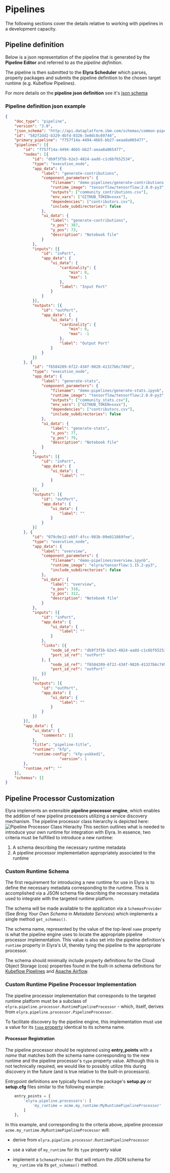 <!--
{% comment %}
Copyright 2018-2021 Elyra Authors

Licensed under the Apache License, Version 2.0 (the "License");
you may not use this file except in compliance with the License.
You may obtain a copy of the License at

http://www.apache.org/licenses/LICENSE-2.0

Unless required by applicable law or agreed to in writing, software
distributed under the License is distributed on an "AS IS" BASIS,
WITHOUT WARRANTIES OR CONDITIONS OF ANY KIND, either express or implied.
See the License for the specific language governing permissions and
limitations under the License.
{% endcomment %}
-->
# Pipelines
The following sections cover the details relative to working with pipelines in a development capacity.

## Pipeline definition

Below is a json representation of the pipeline that is generated by the **Pipeline Editor** and referred to as the _pipeline definition_. 

The pipeline is then submitted to the **Elyra Scheduler** which parses, properly packages and 
submits the pipeline definition to the chosen target runtime (e.g. Kubeflow Pipelines).

For more details on the **pipeline json definition** see it's [json schema](https://github.com/elyra-ai/pipeline-schemas/blob/master/common-pipeline/pipeline-flow/pipeline-flow-v3-schema.json)
 
### Pipeline definition json example 

```json
{
	"doc_type": "pipeline",
	"version": "3.0",
	"json_schema": "http://api.dataplatform.ibm.com/schemas/common-pipeline/pipeline-flow/pipeline-flow-v3-schema.json",
	"id": "582f2dd2-b329-4bfd-8326-3e0dc8c69744",
	"primary_pipeline": "f757f14a-4494-46b5-bb27-aeaa8a065477",
	"pipelines": [{
		"id": "f757f14a-4494-46b5-bb27-aeaa8a065477",
		"nodes": [{
			"id": "db9f3f5b-b2e3-4824-aadd-c1c6bf652534",
			"type": "execution_node",
			"app_data": {
				"label": "generate-contributions",
				"component_parameters": {
					"filename": "demo-pipelines/generate-contributions.ipynb",
					"runtime_image": "tensorflow/tensorflow:2.0.0-py3",
					"outputs": ["community_contributions.csv"],
					"env_vars": ["GITHUB_TOKEN=xxxx"],
					"dependencies": ["contributors.csv"],
					"include_subdirectories": false
				},
				"ui_data": {
					"label": "generate-contributions",
					"x_pos": 387,
					"y_pos": 73,
					"description": "Notebook file"
				}
			},
			"inputs": [{
				"id": "inPort",
				"app_data": {
					"ui_data": {
						"cardinality": {
							"min": 0,
							"max": 1
						},
						"label": "Input Port"
					}
				}
			}],
			"outputs": [{
				"id": "outPort",
				"app_data": {
					"ui_data": {
						"cardinality": {
							"min": 0,
							"max": -1
						},
						"label": "Output Port"
					}
				}
			}]
		}, {
			"id": "f6584209-6f22-434f-9820-41327b6c749d",
			"type": "execution_node",
			"app_data": {
				"label": "generate-stats",
				"component_parameters": {
					"filename": "demo-pipelines/generate-stats.ipynb",
					"runtime_image": "tensorflow/tensorflow:2.0.0-py3",
					"outputs": ["community_stats.csv"],
					"env_vars": ["GITHUB_TOKEN=xxxx"],
					"dependencies": ["contributors.csv"],
					"include_subdirectories": false
				},
				"ui_data": {
					"label": "generate-stats",
					"x_pos": 77,
					"y_pos": 79,
					"description": "Notebook file"
				}
			},
			"inputs": [{
				"id": "inPort",
				"app_data": {
					"ui_data": {
						"label": ""
					}
				}
			}],
			"outputs": [{
				"id": "outPort",
				"app_data": {
					"ui_data": {
						"label": ""
					}
				}
			}]
		}, {
			"id": "079c0e12-eb5f-4fcc-983b-09e011869fee",
			"type": "execution_node",
			"app_data": {
				"label": "overview",
				"component_parameters": {
					"filename": "demo-pipelines/overview.ipynb",
					"runtime_image": "elyra/tensorflow:1.15.2-py3",
					"include_subdirectories": false
				},
				"ui_data": {
					"label": "overview",
					"x_pos": 318,
					"y_pos": 312,
					"description": "Notebook file"
				}
			},
			"inputs": [{
				"id": "inPort",
				"app_data": {
					"ui_data": {
						"label": ""
					}
				},
				"links": [{
					"node_id_ref": "db9f3f5b-b2e3-4824-aadd-c1c6bf652534",
					"port_id_ref": "outPort"
				}, {
					"node_id_ref": "f6584209-6f22-434f-9820-41327b6c749d",
					"port_id_ref": "outPort"
				}]
			}],
			"outputs": [{
				"id": "outPort",
				"app_data": {
					"ui_data": {
						"label": ""
					}
				}
			}]
		}],
		"app_data": {
			"ui_data": {
				"comments": []
			},
			"title": "pipeline-title",
			"runtime": "kfp",
			"runtime-config": "kfp-yukked1",
                        "version": 1
		},
		"runtime_ref": ""
	}],
	"schemas": []
}
```


## Pipeline Processor Customization
Elyra implements an extensible **pipeline processor engine**, which enables the addition of new pipeline processors utilizing
a service discovery mechanism.  The pipeline processor class hierarchy is depicted here:
![Pipeline Processor Class Hierachy](../images/pipeline-processor-class-hierarchy.png)
This section outlines what is needed to introduce your own runtime for integration with Elyra.  In essence, two criteria must be fulfilled to introduce a new runtime: 
1. A schema describing the necessary runtime metadata
1. A pipeline processor implementation appropriately associated to the runtime

### Custom Runtime Schema
The first requirement for introducing a new runtime for use in Elyra is to define the necessary metadata corresponding to the runtime.  This is accomplished via a JSON schema file describing the necessary metadata used to integrate with the targeted runtime platform.

The schema will be made available to the application via a `SchemasProvider` (See _Bring Your Own Schema_ in _Metadata Services_) which implements a single method `get_schemas()`.

The schema name, represented by the value of the top-level `name` property is what the pipeline engine uses to locate the appropriate pipeline processor implementation.  This value is also set into the pipeline definition's `runtime` property in Elyra's UI, thereby tying the pipeline to the appropriate processor.

The schema should minimally include property definitions for the Cloud Object Storage (cos) properties found in the built-in schema definitions for [Kubeflow Pipelines](https://github.com/elyra-ai/elyra/blob/62e1964244ec8ada3e63c9c6d39befd7c046df08/elyra/metadata/schemas/kfp.json#L83-L129) and [Apache Airflow](https://github.com/elyra-ai/elyra/blob/62e1964244ec8ada3e63c9c6d39befd7c046df08/elyra/metadata/schemas/airflow.json#L93-L139).
    
### Custom Runtime Pipeline Processor Implementation
The pipeline processor implementation that corresponds to the targeted runtime platform must be a subclass of `elyra.pipeline.processor.RuntimePipelineProcessor` - which, itself, derives from `elyra.pipeline.processor.PipelineProcessor`.

To facilitate discovery by the pipeline engine, this implementation must use a value for its [`type` property](https://github.com/elyra-ai/elyra/blob/62e1964244ec8ada3e63c9c6d39befd7c046df08/elyra/pipeline/processor.py#L156) identical to its schema name.

#### Processor Registration
The pipeline processor should be registered using **entry_points** with a _name_ that matches both the schema name corresponding to the new runtime and the pipeline processor's `type` property value.  Although this is not technically required, we would like to possibly utilize this during discovery in the future (and is true relative to the built-in processors).

Entrypoint definitions are typically found in the package's **setup.py** or **setup.cfg** files similar to the following example:

```python
    entry_points = {
        'elyra.pipeline.processors': [
            'my_runtime = acme.my_runtime:MyRuntimePipelineProcessor'
        ]
    },
```
In this example, and corresponding to the criteria above, pipeline processor `acme.my_runtime.MyRuntimePipelineProcessor` will:
- derive from `elyra.pipeline.processor.RuntimePipelineProcessor`
  
- use a value of `my_runtime` for its `type` property value
  
- implement a `SchemasProvider` that will return the JSON schema for `my_runtime` via its `get_schemas()` method.
